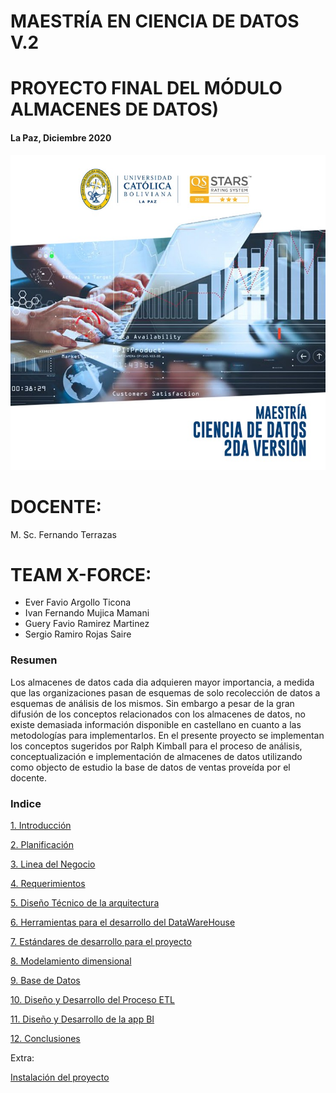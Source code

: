 # MAESTRÍA EN CIENCIA DE DATOS V.2
# PROYECTO FINAL DEL MÓDULO ALMACENES DE DATOS)
#### La Paz, Diciembre 2020
![](img/img1.jpg)

# DOCENTE:
M. Sc. Fernando Terrazas
# TEAM X-FORCE:
  - Ever Favio Argollo Ticona
  - Ivan Fernando Mujica Mamani
  - Guery Favio Ramirez Martinez
  - Sergio Ramiro Rojas Saire

### Resumen
Los almacenes de datos cada dia adquieren mayor importancia, a medida que las organizaciones pasan de esquemas de solo recolección de datos a esquemas de análisis de los mismos. Sin embargo a pesar de la gran difusión de los conceptos relacionados con los almacenes de datos, no existe demasiada información disponible en castellano en cuanto a las metodologías para implementarlos. En el presente proyecto se implementan los conceptos sugeridos por Ralph Kimball para el proceso de análisis, conceptualización e implementación de almacenes de datos utilizando como objecto de estudio la base de datos de ventas proveída por el docente.

### Indice
[1. Introducción](./documentacion/0-introduccion.md)

[2. Planificación](./documentacion/1-planificacion.md)

[3. Linea del Negocio](./documentacion/2-lineaNegocio.md)

[4. Requerimientos](./documentacion/3-requerimientos.md)

[5. Diseño Técnico de la arquitectura](./documentacion/4-disenioTecnicoDeLaArquitectura.md)

[6. Herramientas para el desarrollo del DataWareHouse](./documentacion/5-herramientasDesarrolloDataWarehouse.md)

[7. Estándares de desarrollo para el proyecto](./documentacion/6-estandaresDeDesarrolloParaElProyecto.md)

[8. Modelamiento dimensional](./documentacion/7-modelamientoDimensional.md)

[9. Base de Datos](./documentacion/9-baseDeDatos.md)

[10. Diseño y Desarrollo del Proceso ETL](./documentacion/10.disenioDesarrolloProcesoETL.md)

[11. Diseño y Desarrollo de la app BI](./documentacion/11.disenioDesarrolloAppBI.md)

[12. Conclusiones](./documentacion/12.conclusiones.md)

Extra:

[Instalación del proyecto](./INSTALL.md)

